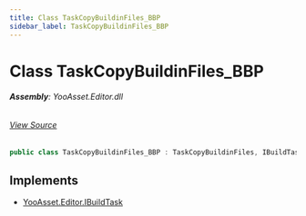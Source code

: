 ```yaml
---
title: Class TaskCopyBuildinFiles_BBP
sidebar_label: TaskCopyBuildinFiles_BBP
---
```

# Class TaskCopyBuildinFiles_BBP


###### **Assembly**: YooAsset.Editor.dll
###### [View Source](https://github.com/tuyoogame/YooAsset-Samples.git/blob/main/Assets/YooAsset/Editor/AssetBundleBuilder/BuildPipeline/BuiltinBuildPipeline/BuildTasks/TaskCopyBuildinFiles_BBP.cs#L9)
```csharp title="Declaration"
public class TaskCopyBuildinFiles_BBP : TaskCopyBuildinFiles, IBuildTask
```

## Implements

* [YooAsset.Editor.IBuildTask](../YooAsset.Editor/IBuildTask.md)
